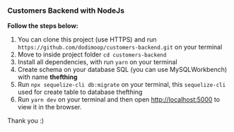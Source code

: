 ### Customers Backend with NodeJs

**Follow the steps below:**
1. You can clone this project (use HTTPS) and run `https://github.com/dodimoop/customers-backend.git` on your terminal
2. Move to inside project folder `cd customers-backend`
3. Install all dependencies, with run `yarn` on your terminal
4. Create schema on your database SQL (you can use MySQLWorkbench) with name **thefthing**
4. Run `npx sequelize-cli db:migrate` on your terminal, this `sequelize-cli` used for create table to database thefthing
5. Run `yarn dev` on your terminal and then open [http://localhost:5000](http://localhost:5000) to view it in the browser.

Thank you :)
